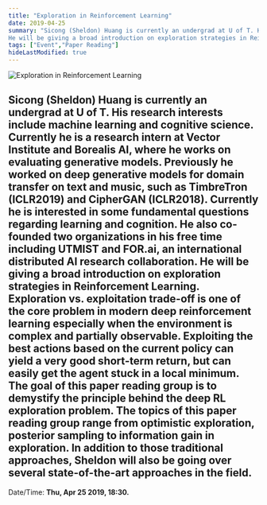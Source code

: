 ```yaml
---
title: "Exploration in Reinforcement Learning"
date: 2019-04-25
summary: "Sicong (Sheldon) Huang is currently an undergrad at U of T. His research interests include machine learning and cognitive science. Currently he is a research intern at Vector Institute and Borealis AI, where he works on evaluating generative models. Previously he worked on deep generative models for domain transfer on text and music, such as TimbreTron (ICLR2019) and CipherGAN (ICLR2018). Currently he is interested in some fundamental questions regarding learning and cognition. He also co-founded two organizations in his free time including UTMIST and FOR.ai, an international distributed AI research collaboration.
He will be giving a broad introduction on exploration strategies in Reinforcement Learning. Exploration vs. exploitation trade-off is one of the core problem in modern deep reinforcement learning especially when the environment is complex and partially observable. Exploiting the best actions based on the current policy can yield a very good short-term return, but can easily get the agent stuck in a local minimum. The goal of this paper reading group is to demystify the principle behind the deep RL exploration problem. The topics of this paper reading group range from optimistic exploration, posterior sampling to information gain in exploration. In addition to those traditional approaches, Sheldon will also be going over several state-of-the-art approaches in the field."
tags: ["Event","Paper Reading"]
hideLastModified: true
---
```


![Exploration in Reinforcement Learning](https://drive.google.com/u/0/uc?id=1LxvQOnFPTSWfN104C4O0li-QM8lA-OGV)

Sicong (Sheldon) Huang is currently an undergrad at U of T. His research interests include machine learning and cognitive science. Currently he is a research intern at Vector Institute and Borealis AI, where he works on evaluating generative models. Previously he worked on deep generative models for domain transfer on text and music, such as TimbreTron (ICLR2019) and CipherGAN (ICLR2018). Currently he is interested in some fundamental questions regarding learning and cognition. He also co-founded two organizations in his free time including UTMIST and FOR.ai, an international distributed AI research collaboration.
He will be giving a broad introduction on exploration strategies in Reinforcement Learning. Exploration vs. exploitation trade-off is one of the core problem in modern deep reinforcement learning especially when the environment is complex and partially observable. Exploiting the best actions based on the current policy can yield a very good short-term return, but can easily get the agent stuck in a local minimum. The goal of this paper reading group is to demystify the principle behind the deep RL exploration problem. The topics of this paper reading group range from optimistic exploration, posterior sampling to information gain in exploration. In addition to those traditional approaches, Sheldon will also be going over several state-of-the-art approaches in the field.
---
Date/Time: **Thu, Apr 25 2019, 18:30.**
